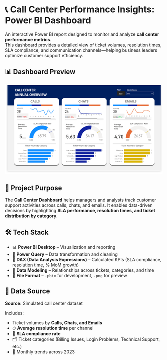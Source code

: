 # 📞 Call Center Performance Insights: Power BI Dashboard
An interactive Power BI report designed to monitor and analyze **call center performance metrics**.  
This dashboard provides a detailed view of ticket volumes, resolution times, SLA compliance, and communication channels—helping business leaders optimize customer support efficiency.  

## 📊 Dashboard Preview
![Call Center Dashboard](https://github.com/Jericho0015/Call-Center-KPI-Operations-Dashboard/blob/main/Report%20Preview/Preview%20of%20Report.PNG)

## 🎯 Project Purpose
The **Call Center Dashboard** helps managers and analysts track customer support activities across calls, chats, and emails. It enables data-driven decisions by highlighting **SLA performance, resolution times, and ticket distribution by category**.  

## 🛠 Tech Stack
- 📊 **Power BI Desktop** – Visualization and reporting  
- 📂 **Power Query** – Data transformation and cleaning  
- 🧠 **DAX (Data Analysis Expressions)** – Calculated KPIs (SLA compliance, resolution time, % MoM growth)  
- 📝 **Data Modeling** – Relationships across tickets, categories, and time  
- 📁 **File Format** – `.pbix` for development, `.png` for preview 

## 📂 Data Source
**Source:** Simulated call center dataset  

Includes:  
- Ticket volumes by **Calls, Chats, and Emails**  
- ⏱ **Average resolution time** per channel  
- 🎯 **SLA compliance rate**  
- 🗂 Ticket categories (Billing Issues, Login Problems, Technical Support, etc.)  
- 📅 Monthly trends across 2023 

